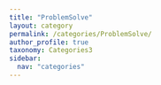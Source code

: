 ```yaml
---
title: "ProblemSolve"
layout: category
permalink: /categories/ProblemSolve/
author_profile: true
taxonomy: Categories3
sidebar:
  nav: "categories"
---
```

